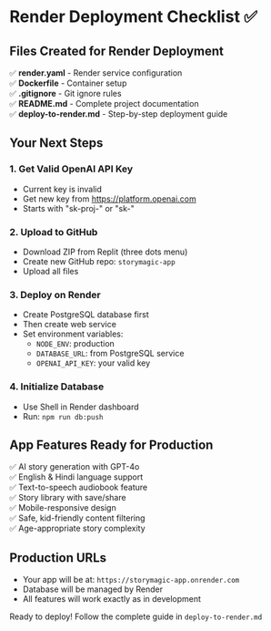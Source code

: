 # Render Deployment Checklist ✅

## Files Created for Render Deployment

✅ **render.yaml** - Render service configuration  
✅ **Dockerfile** - Container setup  
✅ **.gitignore** - Git ignore rules  
✅ **README.md** - Complete project documentation  
✅ **deploy-to-render.md** - Step-by-step deployment guide  

## Your Next Steps

### 1. Get Valid OpenAI API Key
- Current key is invalid
- Get new key from https://platform.openai.com
- Starts with "sk-proj-" or "sk-"

### 2. Upload to GitHub
- Download ZIP from Replit (three dots menu)
- Create new GitHub repo: `storymagic-app`
- Upload all files

### 3. Deploy on Render
- Create PostgreSQL database first
- Then create web service
- Set environment variables:
  - `NODE_ENV`: production
  - `DATABASE_URL`: from PostgreSQL service
  - `OPENAI_API_KEY`: your valid key

### 4. Initialize Database
- Use Shell in Render dashboard
- Run: `npm run db:push`

## App Features Ready for Production

✅ AI story generation with GPT-4o  
✅ English & Hindi language support  
✅ Text-to-speech audiobook feature  
✅ Story library with save/share  
✅ Mobile-responsive design  
✅ Safe, kid-friendly content filtering  
✅ Age-appropriate story complexity  

## Production URLs
- Your app will be at: `https://storymagic-app.onrender.com`
- Database will be managed by Render
- All features will work exactly as in development

Ready to deploy! Follow the complete guide in `deploy-to-render.md`